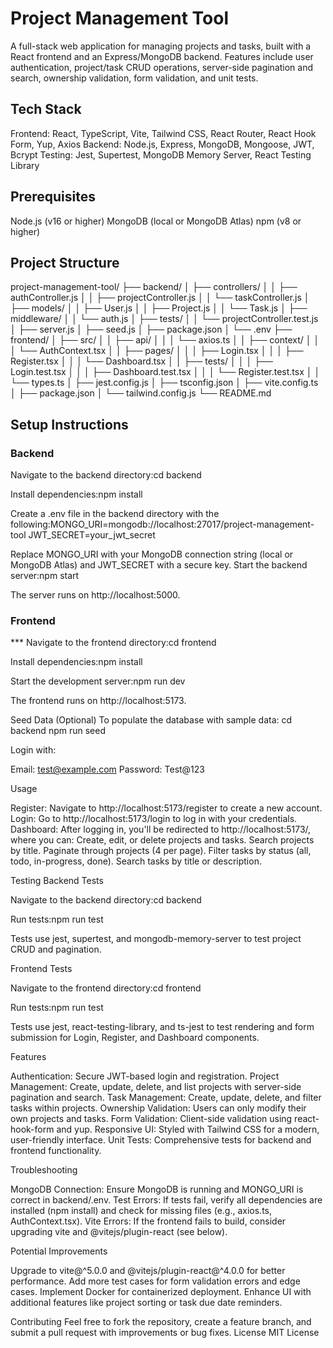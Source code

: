 # Project Management Tool

A full-stack web application for managing projects and tasks, built with a React frontend and an Express/MongoDB backend. Features include user authentication, project/task CRUD operations, server-side pagination and search, ownership validation, form validation, and unit tests.

## Tech Stack
Frontend: React, TypeScript, Vite, Tailwind CSS, React Router, React Hook Form, Yup, Axios
Backend: Node.js, Express, MongoDB, Mongoose, JWT, Bcrypt
Testing: Jest, Supertest, MongoDB Memory Server, React Testing Library

## Prerequisites

Node.js (v16 or higher)
MongoDB (local or MongoDB Atlas)
npm (v8 or higher)

## Project Structure
project-management-tool/
├── backend/
│   ├── controllers/
│   │   ├── authController.js
│   │   ├── projectController.js
│   │   └── taskController.js
│   ├── models/
│   │   ├── User.js
│   │   ├── Project.js
│   │   └── Task.js
│   ├── middleware/
│   │   └── auth.js
│   ├── tests/
│   │   └── projectController.test.js
│   ├── server.js
│   ├── seed.js
│   ├── package.json
│   └── .env
├── frontend/
│   ├── src/
│   │   ├── api/
│   │   │   └── axios.ts
│   │   ├── context/
│   │   │   └── AuthContext.tsx
│   │   ├── pages/
│   │   │   ├── Login.tsx
│   │   │   ├── Register.tsx
│   │   │   └── Dashboard.tsx
│   │   ├── tests/
│   │   │   ├── Login.test.tsx
│   │   │   ├── Dashboard.test.tsx
│   │   │   └── Register.test.tsx
│   │   └── types.ts
│   ├── jest.config.js
│   ├── tsconfig.json
│   ├── vite.config.ts
│   ├── package.json
│   └── tailwind.config.js
└── README.md

## Setup Instructions
### Backend

Navigate to the backend directory:cd backend

Install dependencies:npm install

Create a .env file in the backend directory with the following:MONGO_URI=mongodb://localhost:27017/project-management-tool
JWT_SECRET=your_jwt_secret

Replace MONGO_URI with your MongoDB connection string (local or MongoDB Atlas) and JWT_SECRET with a secure key.
Start the backend server:npm start

The server runs on http://localhost:5000.

### Frontend

*** Navigate to the frontend directory:cd frontend


Install dependencies:npm install


Start the development server:npm run dev

The frontend runs on http://localhost:5173.

Seed Data (Optional)
To populate the database with sample data:
cd backend
npm run seed

Login with:

Email: test@example.com
Password: Test@123

Usage

Register: Navigate to http://localhost:5173/register to create a new account.
Login: Go to http://localhost:5173/login to log in with your credentials.
Dashboard: After logging in, you'll be redirected to http://localhost:5173/, where you can:
Create, edit, or delete projects and tasks.
Search projects by title.
Paginate through projects (4 per page).
Filter tasks by status (all, todo, in-progress, done).
Search tasks by title or description.



Testing
Backend Tests

Navigate to the backend directory:cd backend


Run tests:npm run test

Tests use jest, supertest, and mongodb-memory-server to test project CRUD and pagination.

Frontend Tests

Navigate to the frontend directory:cd frontend


Run tests:npm run test

Tests use jest, react-testing-library, and ts-jest to test rendering and form submission for Login, Register, and Dashboard components.

Features

Authentication: Secure JWT-based login and registration.
Project Management: Create, update, delete, and list projects with server-side pagination and search.
Task Management: Create, update, delete, and filter tasks within projects.
Ownership Validation: Users can only modify their own projects and tasks.
Form Validation: Client-side validation using react-hook-form and yup.
Responsive UI: Styled with Tailwind CSS for a modern, user-friendly interface.
Unit Tests: Comprehensive tests for backend and frontend functionality.

Troubleshooting

MongoDB Connection: Ensure MongoDB is running and MONGO_URI is correct in backend/.env.
Test Errors: If tests fail, verify all dependencies are installed (npm install) and check for missing files (e.g., axios.ts, AuthContext.tsx).
Vite Errors: If the frontend fails to build, consider upgrading vite and @vitejs/plugin-react (see below).

Potential Improvements

Upgrade to vite@^5.0.0 and @vitejs/plugin-react@^4.0.0 for better performance.
Add more test cases for form validation errors and edge cases.
Implement Docker for containerized deployment.
Enhance UI with additional features like project sorting or task due date reminders.

Contributing
Feel free to fork the repository, create a feature branch, and submit a pull request with improvements or bug fixes.
License
MIT License
